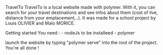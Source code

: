 TravelTo
TravelTo is a local website made with polymer. With it, you can search for your travel destinations and see infos about them (cost of live, distance from your emplacement,..). It was made for a school project by Louis OLIVIER and Malo MORICE.

Getting started
You need : - nodeJs     to be installeed
           - polymer

launch the website by typing "polymer serve" into the root of the project. You're all done !


